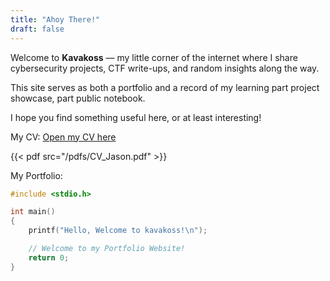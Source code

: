 ```yaml
---
title: "Ahoy There!"
draft: false
---
```

Welcome to **Kavakoss** — my little corner of the internet where I share cybersecurity projects, CTF write-ups, and random insights along the way.

This site serves as both a portfolio and a record of my learning part project showcase, part public notebook.

I hope you find something useful here, or at least interesting!

My CV: [Open my CV here](https://docs.google.com/document/d/1nw5P6FHbC7i8jZSypQbgJ86JdWPjvcC6TIY64ooZ0xE/edit?usp=sharing)

{{< pdf src="/pdfs/CV_Jason.pdf" >}}

My Portfolio:



```c {lineNos=false}
#include <stdio.h>

int main()
{
    printf("Hello, Welcome to kavakoss!\n");

    // Welcome to my Portfolio Website!
    return 0;
}
```